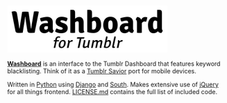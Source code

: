 ![Washboard](static/images/washboard-logo.png)

[**Washboard**](http://washboard.ws) is an interface to the Tumblr Dashboard that features keyword blacklisting.
Think of it as a [Tumblr Savior](http://bjornstar.com/tumblr-savior) port for mobile devices.

Written in [Python](http://python.org) using [Django](https://www.djangoproject.com/) and [South](http://south.aeracode.org/).
Makes extensive use of [jQuery](http://jquery.com) for all things frontend.
[LICENSE.md](/LICENSE.md) contains the full list of included code.
